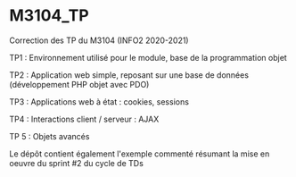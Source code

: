 # M3104_TP
Correction des TP du M3104 (INFO2 2020-2021)

TP1 : Environnement utilisé pour le module, base de la programmation objet

TP2 : Application web simple, reposant sur une base de données (développement PHP objet avec PDO)

TP3 : Applications web à état : cookies, sessions

TP4 : Interactions client / serveur : AJAX

TP 5 : Objets avancés

Le dépôt contient également l'exemple commenté résumant la mise en oeuvre du sprint #2 du cycle de TDs
